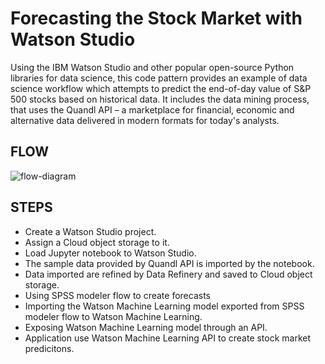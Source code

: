 # Forecasting the Stock Market with Watson Studio
Using the IBM Watson Studio and other popular open-source Python libraries for data science, this code pattern provides an example of data science workflow which attempts to predict the end-of-day value of S&P 500 stocks based on historical data. It includes the data mining process, that uses the Quandl API – a marketplace for financial, economic and alternative data delivered in modern formats for today's analysts.



## FLOW
![flow-diagram](https://github.com/ac12644/Stock-Market-prediction-AI/blob/master/architecture.png?raw=true)

## STEPS
- Create a Watson Studio project.
- Assign a Cloud object storage to it.
- Load Jupyter notebook to Watson Studio.
- The sample data provided by Quandl API is imported by the notebook.
- Data imported are refined by Data Refinery and saved to Cloud object storage.
- Using SPSS modeler flow to create forecasts
- Importing the Watson Machine Learning model exported from SPSS modeler flow to Watson Machine Learning.
- Exposing Watson Machine Learning model through an API.
- Application use Watson Machine Learning API to create stock market predicitons.
